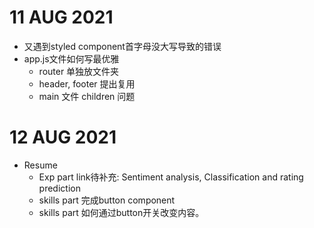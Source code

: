 # 11 AUG 2021
- 又遇到styled component首字母没大写导致的错误
- app.js文件如何写最优雅
    - router 单独放文件夹
    - header, footer 提出复用
    - main 文件 children 问题

# 12 AUG 2021
- Resume
    - Exp part link待补充: Sentiment analysis, Classification and rating prediction
    - skills part 完成button component
    - skills part 如何通过button开关改变内容。